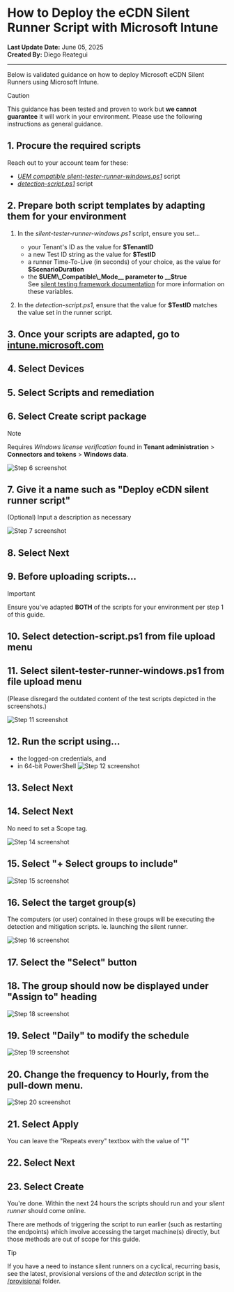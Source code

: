 # How to Deploy the eCDN Silent Runner Script with Microsoft Intune

__Last Update Date:__ June 05, 2025  
__Created By:__ Diego Reategui  

***

Below is validated guidance on how to deploy Microsoft eCDN Silent Runners using Microsoft Intune.

> [!CAUTION]
> This guidance has been tested and proven to work but __we cannot guarantee__ it will work in your environment. Please use the following instructions as general guidance.

## 1. Procure the required scripts

Reach out to your account team for these:

- [_UEM compatible silent-tester-runner-windows.ps1_](/silent-tester-runner-windows.ps1) script
- [_detection-script.ps1_](./detection-script.ps1) script

## 2. Prepare both script templates by adapting them for your environment

1. In the _silent-tester-runner-windows.ps1_ script, ensure you set...

    - your Tenant's ID as the value for __$TenantID__
    - a new Test ID string as the value for __$TestID__
    - a runner Time-To-Live (in seconds) of your choice, as the value for __$ScenarioDuration__
    - the __$UEM\_Compatible\_Mode__ parameter to __$true__  
    See [silent testing framework documentation](https://learn.microsoft.com/ecdn/technical-documentation/silent-testing-framework#run-instructions-for-windows-environment) for more information on these variables.

2. In the _detection-script.ps1_, ensure that the value for __$TestID__ matches the value set in the runner script.

## 3. Once your scripts are adapted, go to [intune.microsoft.com](https://intune.microsoft.com/#home)

## 4. Select Devices

## 5. Select Scripts and remediation

## 6. Select Create script package

> [!NOTE]
> Requires _Windows license verification_ found in __Tenant administration__ > __Connectors and tokens__ > __Windows data__.

![Step 6 screenshot](/media/intune-step06.png)

## 7. Give it a name such as "Deploy eCDN silent runner script"

(Optional) Input a description as necessary

![Step 7 screenshot](/media/intune-step07.png)

## 8. Select Next

## 9. Before uploading scripts...

> [!IMPORTANT]
> Ensure you've adapted __BOTH__ of the scripts for your environment per step 1 of this guide.

## 10. Select detection-script.ps1 from file upload menu

## 11. Select silent-tester-runner-windows.ps1 from file upload menu

(Please disregard the outdated content of the test scripts depicted in the screenshots.)

![Step 11 screenshot](/media/intune-step11.png)

## 12. Run the script using... 

- the logged-on credentials, and
- in 64-bit PowerShell
![Step 12 screenshot](/media/intune-step12.png)

## 13. Select Next

## 14. Select Next

No need to set a Scope tag.

![Step 14 screenshot](/media/intune-step14.png)

## 15. Select "+ Select groups to include"

![Step 15 screenshot](/media/intune-step15.png)

## 16. Select the target group(s)

The computers (or user) contained in these groups will be executing the detection and mitigation scripts. Ie. launching the silent runner.

![Step 16 screenshot](/media/intune-step16.png)

## 17. Select the "Select" button

## 18. The group should now be displayed under "Assign to" heading

![Step 18 screenshot](/media/intune-step18.png)

## 19. Select "Daily" to modify the schedule

![Step 19 screenshot](/media/intune-step19.png)

## 20. Change the frequency to Hourly, from the pull-down menu.

![Step 20 screenshot](/media/intune-step20.png)

## 21. Select Apply

You can leave the "Repeats every" textbox with the value of "1"

## 22. Select Next

## 23. Select Create

You're done. Within the next 24 hours the scripts should run and your _silent runner_ should come online.

There are methods of triggering the script to run earlier (such as restarting the endpoints) which involve accessing the target machine(s) directly, but those methods are out of scope for this guide.

> [!TIP]
> If you have a need to instance silent runners on a cyclical, recurring basis, see the latest, provisional versions of the and _detection_ script in the [/provisional](../provisional/readme.md) folder.
